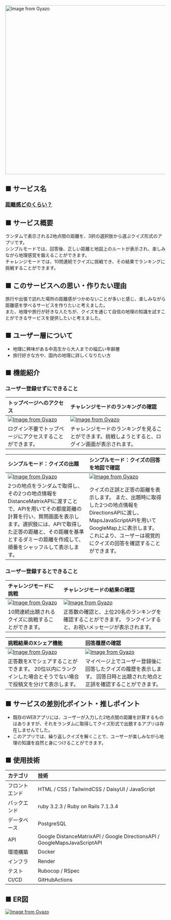 <img src="https://i.gyazo.com/22631d2f2b1c7ec58239fddbc553c93f.jpg" alt="Image from Gyazo" width="530"/>

## ■ サービス名
### [距離感どのくらい？](https://sence-of-distance.com/)

## ■ サービス概要
<!-- // どんなサービスなのかを３行で説明してください。 -->
ランダムで表示される2地点間の距離を、3択の選択肢から選ぶクイズ形式のアプリです。  
シンプルモードでは、回答後、正しい距離と地図上のルートが表示され、楽しみながら地理感覚を鍛えることができます。  
チャレンジモードでは、10問連続でクイズに挑戦でき、その結果でランキングに挑戦することができます。  

## ■ このサービスへの思い・作りたい理由
<!-- このサービスの題材となるものに関してのエピソードがあれば詳しく教えてください。 -->
<!-- このサービスを思いつくにあたって元となる思いがあれば詳しく教えてください。 -->
旅行や出張で訪れた場所の距離感がつかめないことが多いと感じ、楽しみながら距離感を学べるサービスを作りたいと考えました。  
また、地理や旅行が好きな人たちが、クイズを通じて自信の地理の知識を試すことができるサービスを提供したいと考えました。  

## ■ ユーザー層について
<!-- 決めたユーザー層についてどうしてその層を対象にしたのかそれぞれ理由を教えてください。 -->
- 地理に興味がある中高生から大人までの幅広い年齢層
- 旅行好きな方や、国内の地理に詳しくなりたい方

## ■ 機能紹介
### ユーザー登録せずにできること
|トップページへのアクセス|チャレンジモードのランキングの確認|
|:----------|:----------|
|[![Image from Gyazo](https://i.gyazo.com/8c7f16f08fa14b0ba6a0bb451234cac2.gif)](https://gyazo.com/8c7f16f08fa14b0ba6a0bb451234cac2)|[![Image from Gyazo](https://i.gyazo.com/7beee0bd4f60ed3935409a046cd22700.gif)](https://gyazo.com/7beee0bd4f60ed3935409a046cd22700)|
|ログイン不要でトップページにアクセスすることができます。|チャレンジモードのランキングを見ることができます。挑戦しようとすると、ログイン画面が表示されます。|

|シンプルモード：クイズの出題|シンプルモード：クイズの回答を地図で確認|
|:----------|:----------|
|[![Image from Gyazo](https://i.gyazo.com/62ae851bfb9c50a8698d8850be1082c2.gif)](https://gyazo.com/62ae851bfb9c50a8698d8850be1082c2)|[![Image from Gyazo](https://i.gyazo.com/575e36835d1d27934c56c17ac5710852.gif)](https://gyazo.com/575e36835d1d27934c56c17ac5710852)|
|2つの地点をランダムで取得し、その2つの地点情報をDistanceMatrixAPIに渡すことで、APIを用いてその都度距離の計算を行い、質問画面を表示します。選択肢には、APIで取得した正答の距離と、その距離を基準とするダミーの距離を作成して、順番をシャッフルして表示します。|クイズの正誤と正答の距離を表示します。  また、出題時に取得した2つの地点情報をDirectionsAPIに渡し、MapsJavaScriptAPIを用いてGoogleMap上に表示します。  これにより、ユーザーは視覚的にクイズの回答を確認することができます。|


### ユーザー登録するとできること
|チャレンジモードに挑戦|チャレンジモードの結果の確認|
|:----------|:----------|
|[![Image from Gyazo](https://i.gyazo.com/09303403d3f3d956c8363c395d24843b.gif)](https://gyazo.com/09303403d3f3d956c8363c395d24843b)|[![Image from Gyazo](https://i.gyazo.com/09d8419bb8941dc3522204fdcc3fceb0.gif)](https://gyazo.com/09d8419bb8941dc3522204fdcc3fceb0)|
|10問連続出題されるクイズに挑戦することができます。|正答数の確認と、上位20名のランキングを確認することができます。  ランクインすると、お祝いメッセージが表示されます。|

|挑戦結果のXシェア機能|回答履歴の確認|
|:----------|:----------|
|[![Image from Gyazo](https://i.gyazo.com/90380cbb315f6c3abbb6a8b9ca7cc368.gif)](https://gyazo.com/90380cbb315f6c3abbb6a8b9ca7cc368)|[![Image from Gyazo](https://i.gyazo.com/9169f548c2ffc04bee65dc7d0a15ae0e.gif)](https://gyazo.com/9169f548c2ffc04bee65dc7d0a15ae0e)|
|正答数をXでシェアすることができます。  20位以内にランクインした場合とそうでない場合で投稿文を分けて表示します。|マイページ上でユーザー登録後に回答したクイズの履歴を表示します。  回答日時と出題された地点と正誤を確認することができます。|

## ■ サービスの差別化ポイント・推しポイント
<!-- 似たようなサービスが存在する場合、そのサービスとの明確な差別化ポイントとその差別化ポイントのどこが優れているのか教えてください。 -->
- 既存のWEBアプリには、ユーザーが入力した2地点間の距離を計算するものはありますが、それをランダムに取得してクイズ形式で出題するアプリは存在しませんでした。
- このアプリでは、繰り返しクイズを解くことで、ユーザーが楽しみながら地理の知識を自然と身につけることができます。

## ■ 使用技術
|カテゴリ|技術|
|:-------------|:------------|
|フロントエンド|HTML / CSS / TailwindCSS / DaisyUI / JavaScript|
|バックエンド|ruby 3.2.3 / Ruby on Rails 7.1.3.4|
|データベース|PostgreSQL|
|API|Google DistanceMatrixAPI / Google DirectionsAPI / GoogleMapsJavaScriptAPI|
|環境構築|Docker|
|インフラ|Render|
|テスト|Rubocop / RSpec|
|CI/CD|GitHubActions|


## ■ ER図
[![Image from Gyazo](https://i.gyazo.com/58e5161f671acafb4535558b46378c98.png)](https://gyazo.com/58e5161f671acafb4535558b46378c98)